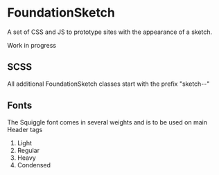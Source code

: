# FoundationSketch

A set of CSS and JS to prototype sites with the appearance of a sketch.

Work in progress

## SCSS

All additional FoundationSketch classes start with the prefix "sketch--"


## Fonts

The Squiggle font comes in several weights and is to be used on main Header tags

1. Light
2. Regular
3. Heavy
4. Condensed

